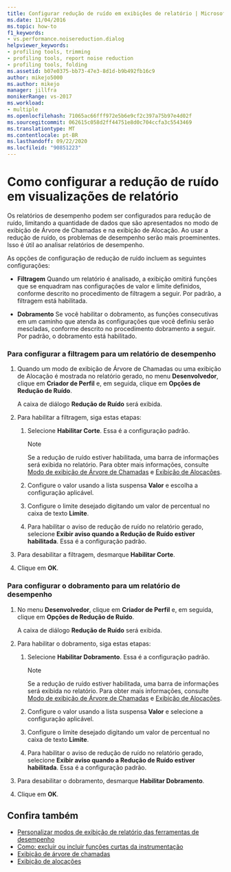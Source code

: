 ```yaml
---
title: Configurar redução de ruído em exibições de relatório | Microsoft Docs
ms.date: 11/04/2016
ms.topic: how-to
f1_keywords:
- vs.performance.noisereduction.dialog
helpviewer_keywords:
- profiling tools, trimming
- profiling tools, report noise reduction
- profiling tools, folding
ms.assetid: b07e0375-bb73-47e3-8d1d-b9b492fb16c9
author: mikejo5000
ms.author: mikejo
manager: jillfra
monikerRange: vs-2017
ms.workload:
- multiple
ms.openlocfilehash: 71065ac66fff972e5b6e9cf2c397a75b97e4d02f
ms.sourcegitcommit: 062615c058d2ff44751e8d0c704ccfa3c5543469
ms.translationtype: MT
ms.contentlocale: pt-BR
ms.lasthandoff: 09/22/2020
ms.locfileid: "90851223"
---
```

# <a name="how-to-configure-noise-reduction-in-report-views"></a>Como configurar a redução de ruído em visualizações de relatório
Os relatórios de desempenho podem ser configurados para redução de ruído, limitando a quantidade de dados que são apresentados no modo de exibição de Árvore de Chamadas e na exibição de Alocação. Ao usar a redução de ruído, os problemas de desempenho serão mais proeminentes. Isso é útil ao analisar relatórios de desempenho.

 As opções de configuração de redução de ruído incluem as seguintes configurações:

- **Filtragem** Quando um relatório é analisado, a exibição omitirá funções que se enquadram nas configurações de valor e limite definidos, conforme descrito no procedimento de filtragem a seguir. Por padrão, a filtragem está habilitada.

- **Dobramento** Se você habilitar o dobramento, as funções consecutivas em um caminho que atenda às configurações que você definiu serão mescladas, conforme descrito no procedimento dobramento a seguir. Por padrão, o dobramento está habilitado.

### <a name="to-configure-trimming-for-a-performance-report"></a>Para configurar a filtragem para um relatório de desempenho

1. Quando um modo de exibição de Árvore de Chamadas ou uma exibição de Alocação é mostrada no relatório gerado, no menu **Desenvolvedor**, clique em **Criador de Perfil** e, em seguida, clique em **Opções de Redução de Ruído**.

     A caixa de diálogo **Redução de Ruído** será exibida.

2. Para habilitar a filtragem, siga estas etapas:

    1. Selecione **Habilitar Corte**. Essa é a configuração padrão.

        > [!NOTE]
        > Se a redução de ruído estiver habilitada, uma barra de informações será exibida no relatório. Para obter mais informações, consulte [Modo de exibição de Árvore de Chamadas](../profiling/call-tree-view.md) e [Exibição de Alocações](../profiling/dotnet-memory-allocations-view.md).

    2. Configure o valor usando a lista suspensa **Valor** e escolha a configuração aplicável.

    3. Configure o limite desejado digitando um valor de percentual no caixa de texto **Limite**.

    4. Para habilitar o aviso de redução de ruído no relatório gerado, selecione **Exibir aviso quando a Redução de Ruído estiver habilitada**. Essa é a configuração padrão.

3. Para desabilitar a filtragem, desmarque **Habilitar Corte**.

4. Clique em **OK**.

### <a name="to-configure-folding-for-a-performance-report"></a>Para configurar o dobramento para um relatório de desempenho

1. No menu **Desenvolvedor**, clique em **Criador de Perfil** e, em seguida, clique em **Opções de Redução de Ruído**.

     A caixa de diálogo **Redução de Ruído** será exibida.

2. Para habilitar o dobramento, siga estas etapas:

    1. Selecione **Habilitar Dobramento**. Essa é a configuração padrão.

        > [!NOTE]
        > Se a redução de ruído estiver habilitada, uma barra de informações será exibida no relatório. Para obter mais informações, consulte [Modo de exibição de Árvore de Chamadas](../profiling/call-tree-view.md) e [Exibição de Alocações](../profiling/dotnet-memory-allocations-view.md).

    2. Configure o valor usando a lista suspensa **Valor** e selecione a configuração aplicável.

    3. Configure o limite desejado digitando um valor de percentual no caixa de texto **Limite**.

    4. Para habilitar o aviso de redução de ruído no relatório gerado, selecione **Exibir aviso quando a Redução de Ruído estiver habilitada**. Essa é a configuração padrão.

3. Para desabilitar o dobramento, desmarque **Habilitar Dobramento**.

4. Clique em **OK**.

## <a name="see-also"></a>Confira também
- [Personalizar modos de exibição de relatório das ferramentas de desempenho](../profiling/customizing-performance-tools-report-views.md)
- [Como: excluir ou incluir funções curtas da instrumentação](../profiling/how-to-exclude-or-include-short-functions-from-instrumentation.md)
- [Exibição de árvore de chamadas](../profiling/call-tree-view.md)
- [Exibição de alocações](../profiling/dotnet-memory-allocations-view.md)
